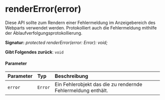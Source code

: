 # <a name="rendererrorerror"></a>renderError(error)




Diese API sollte zum Rendern einer Fehlermeldung im Anzeigebereich des Webparts verwendet werden. Protokolliert auch die Fehlermeldung mithilfe der Ablaufverfolgungsprotokollierung.

**Signatur:** _protected renderError(error: Error): void;_

**Gibt Folgendes zurück**: `void`





#### <a name="parameters"></a>Parameter


| Parameter       | Typ    | Beschreibung |
|:-------------|:---------------|:------------|
| `error`    | `Error` | Ein Fehlerobjekt das die zu rendernde Fehlermeldung enthält. |


